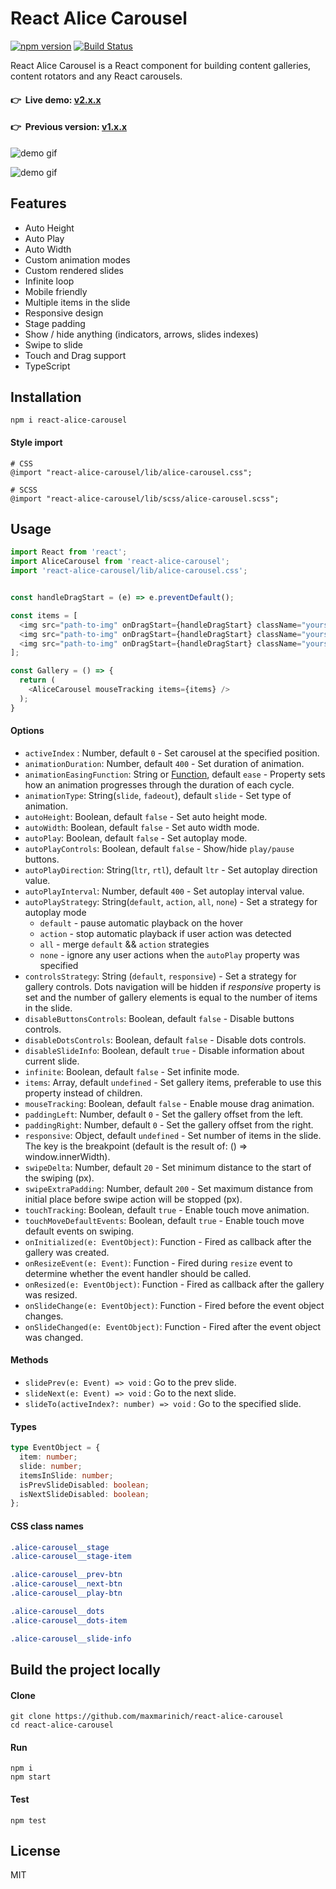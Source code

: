 # React Alice Carousel

[![npm version](https://badge.fury.io/js/react-alice-carousel.svg)](https://badge.fury.io/js/react-alice-carousel)
[![Build Status](https://travis-ci.com/maxmarinich/react-alice-carousel.svg?branch=master)](https://travis-ci.com/maxmarinich/react-alice-carousel)

React Alice Carousel is a React component for building content galleries, content rotators and any React carousels.

#### 👉 &nbsp;Live demo: [v2.x.x](https://maxmarinich.github.io/react-alice-carousel/static)

#### 👉 &nbsp;Previous version: [v1.x.x](https://github.com/maxmarinich/react-alice-carousel/tree/v1)

![demo gif](https://github.com/maxmarinich/react-alice-carousel/raw/master/src/assets/img/react-alice-carousel.gif)

![demo gif](https://github.com/maxmarinich/react-alice-carousel/raw/master/src/assets/img/react-alice-carousel-demo.gif)

## Features

- Auto Height
- Auto Play
- Auto Width
- Custom animation modes
- Custom rendered slides
- Infinite loop
- Mobile friendly
- Multiple items in the slide
- Responsive design
- Stage padding
- Show / hide anything (indicators, arrows, slides indexes)
- Swipe to slide
- Touch and Drag support
- TypeScript

## Installation
```apacheconfig
npm i react-alice-carousel
```
#### Style import
```
# CSS
@import "react-alice-carousel/lib/alice-carousel.css";
```
```
# SCSS
@import "react-alice-carousel/lib/scss/alice-carousel.scss";
```
## Usage
```javascript
import React from 'react';
import AliceCarousel from 'react-alice-carousel';
import 'react-alice-carousel/lib/alice-carousel.css';


const handleDragStart = (e) => e.preventDefault();

const items = [
  <img src="path-to-img" onDragStart={handleDragStart} className="yours-custom-class" />,
  <img src="path-to-img" onDragStart={handleDragStart} className="yours-custom-class" />,
  <img src="path-to-img" onDragStart={handleDragStart} className="yours-custom-class" />,
];

const Gallery = () => {
  return (
    <AliceCarousel mouseTracking items={items} />
  );
}
```
#### Options
- `activeIndex` : Number, default `0` - Set carousel at the specified position.
- `animationDuration`: Number, default `400` - Set duration of animation.
- `animationEasingFunction`: String or [Function](https://developer.mozilla.org/ru/docs/Web/CSS/animation-timing-function), default `ease` - Property sets how an animation progresses through the duration of each cycle.
- `animationType`: String(`slide`, `fadeout`), default `slide` - Set type of animation.
- `autoHeight`: Boolean, default `false` - Set auto height mode.
- `autoWidth`: Boolean, default `false` - Set auto width mode.
- `autoPlay`: Boolean, default `false` - Set autoplay mode.
- `autoPlayControls`: Boolean, default `false` - Show/hide `play/pause` buttons.
- `autoPlayDirection`: String(`ltr`, `rtl`), default `ltr` - Set autoplay direction value.
- `autoPlayInterval`: Number, default `400` - Set autoplay interval value.
- `autoPlayStrategy`: String(`default`, `action`, `all`, `none`) - Set a strategy for autoplay mode
    * `default` - pause automatic playback on the hover
    * `action` - stop automatic playback if user action was detected
    * `all` - merge `default` && `action` strategies
    * `none` - ignore any user actions when the `autoPlay` property was specified
- `controlsStrategy`: String (`default`, `responsive`) - Set a strategy for gallery controls. Dots navigation will be hidden if _responsive_ property is set and the number of gallery elements is equal to the number of items in the slide.
- `disableButtonsControls`: Boolean, default `false` - Disable buttons controls.
- `disableDotsControls`: Boolean, default `false` - Disable dots controls.
- `disableSlideInfo`: Boolean, default `true` - Disable information about current slide.
- `infinite`: Boolean, default `false` - Set infinite mode.
- `items`: Array, default `undefined`  - Set gallery items, preferable to use this property instead of children.
- `mouseTracking`: Boolean, default `false`  - Enable mouse drag animation.
- `paddingLeft`: Number, default `0`  - Set the gallery offset from the left.
- `paddingRight`: Number, default `0`  - Set the gallery offset from the right.
- `responsive`: Object, default `undefined` - Set number of items in the slide. The key is the breakpoint (default is the result of: () => window.innerWidth).
- `swipeDelta`: Number, default `20`  - Set minimum distance to the start of the swiping (px).
- `swipeExtraPadding`: Number, default `200`  - Set maximum distance from initial place before swipe action will be stopped (px).
- `touchTracking`: Boolean, default `true`  - Enable touch move animation.
- `touchMoveDefaultEvents`: Boolean, default `true`  - Enable touch move default events on swiping.
- `onInitialized(e: EventObject)`: Function - Fired as callback after the gallery was created.
- `onResizeEvent(e: Event)`: Function - Fired during `resize` event to determine whether the event handler should be called.
- `onResized(e: EventObject)`: Function - Fired as callback after the gallery was resized.
- `onSlideChange(e: EventObject)`: Function - Fired before the event object changes.
- `onSlideChanged(e: EventObject)`: Function - Fired after the event object was changed.

#### Methods
- `slidePrev(e: Event) => void` : Go to the prev slide.
- `slideNext(e: Event) => void` : Go to the next slide.
- `slideTo(activeIndex?: number) => void` : Go to the specified slide.

#### Types
```typescript
type EventObject = {
  item: number;
  slide: number;
  itemsInSlide: number;
  isPrevSlideDisabled: boolean;
  isNextSlideDisabled: boolean;
};
```

#### CSS class names
```css
.alice-carousel__stage
.alice-carousel__stage-item

.alice-carousel__prev-btn
.alice-carousel__next-btn
.alice-carousel__play-btn

.alice-carousel__dots
.alice-carousel__dots-item

.alice-carousel__slide-info
```

## Build the project locally
#### Clone
```apacheconfig
git clone https://github.com/maxmarinich/react-alice-carousel
cd react-alice-carousel
```
#### Run
```apacheconfig
npm i
npm start
```
#### Test
```apacheconfig
npm test
```
## License
MIT
